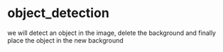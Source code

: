 # object_detection
we will detect an object in the image, delete the background and finally place the object in the new background
